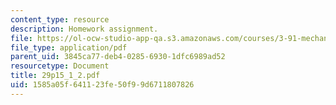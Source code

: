 ```yaml
---
content_type: resource
description: Homework assignment.
file: https://ol-ocw-studio-app-qa.s3.amazonaws.com/courses/3-91-mechanical-behavior-of-plastics-spring-2007/1585a05f641123fe50f99d6711807826_29p15_1_2.pdf
file_type: application/pdf
parent_uid: 3845ca77-deb4-0285-6930-1dfc6989ad52
resourcetype: Document
title: 29p15_1_2.pdf
uid: 1585a05f-6411-23fe-50f9-9d6711807826
---
```

